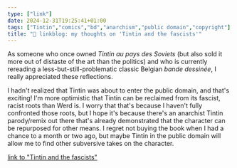 ```yaml
---
type: ["link"]
date: 2024-12-31T19:25:41+01:00
tags: ["Tintin","comics","bd","anarchism","public domain","copyright"]
title: "🔗 linkblog: my thoughts on 'Tintin and the fascists'"
---
```

As someone who once owned *Tintin au pays des Soviets* (but also sold it more out of distaste of the art than the politics) and who is currently rereading a less-but-still-problematic classic Belgian *bande dessinée*, I really appreciated these reflections.

I hadn't realized that Tintin was about to enter the public domain, and that's exciting! I'm more optimistic that Tintin can be reclaimed from its fascist, racist roots than Werd is. I worry that that's because I haven't fully confronted those roots, but I hope it's because there's an anarchist Tintin parody/remix out there that's already demonstrated that the character can be repurposed for other means. I regret not buying the book when I had a chance to a month or two ago, but maybe Tintin in the public domain will allow me to find other subversive takes on the character.

[link to "Tintin and the fascists"](https://werd.io/2024/tintin-and-the-fascists)

